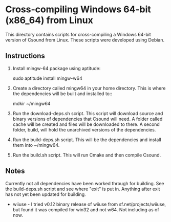 Cross-compiling Windows 64-bit (x86\_64) from Linux
==================================================

This directory contains scripts for cross-compiling a Windows 64-bit version 
of Csound from Linux.  These scripts were developed using Debian.

## Instructions

1. Install mingw-64 package using aptitude:

    sudo aptitude install mingw-w64

2. Create a directory called mingw64 in your home directory. This is where the 
dependencies will be built and installed to::

    mdkir ~/mingw64

3. Run the download-deps.sh script.  This script will download source and
binary versions of dependencies that Csound will need. A folder called cache
will be created and files will be downloaded to there.  A second folder, build,
will hold the unarchived versions of the dependencies.

4. Run the build-deps.sh script.  This will be the dependencies and install 
them into ~/mingw64.

5. Run the build.sh script.  This will run Cmake and then compile Csound.

## Notes

Currently not all dependencies have been worked through for building.  See the
build-deps.sh script and see where "exit" is put in.  Anything after exit has 
not yet been updated for building.

* wiiuse - I tried v0.12 binary release of wiiuse from sf.net/projects/wiiuse, 
but found it was compiled for win32 and not w64.  Not including as of now.
